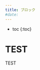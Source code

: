 ```yaml
---
title: ブロック
#date:
---
```


- toc
{:toc}

# <amp-img class  = "edit" height = "0.75em" width  = "0.75em" alt    = "編集" src    = "{{ site.baseurl }}/img/edit.svg" media  = "{{ site.media-desktop }}"> </amp-img> TEST

TEST
